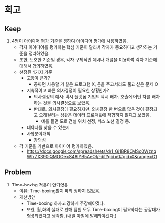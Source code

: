 # 회고
## Keep
1. 4명이 아이디어 평가 기준을 정하여 아이디어 평가에 사용하였음.
    - 각자 아이디어를 평가하는 핵심 기준이 달라서 각자가 중요하다고 생각하는 기준을 정리하였음.
    - 또한, 모호한 기준일 경우, 각자 구체적인 예시나 개념을 이용하여 각자 기준에 대해서 합의하였음.
    - 선정된 4가지 기준
        - 고통이 큰가?
            - 공짜면 사용할 거 같은 프로그램 X, 돈을 주고서라도 풀고 싶은 문제 O
        - 지속적이고 빠른 의사결정이 필요한 상황인가?
            - 의사결정의 예시: 택시 플랫폼 기업의 택시 배차. 호출에 어떤 차를 배차하는 것을 의사결정으로 보았음.
            - 반대로, 의사결정이 필요하지만, 의사결정 한 번으로 많은 것이 결정되고 오래걸리는 상황은 데이터 프로덕트에 적합하지 않다고 보았음.
                - 예를 들면 도로 건설 위치 선정, 버스 노선 결정 등.
        - 데이터를 찾을 수 있는지 
        - 사업분야개척
            - 창의성
    - 각 기준을 기반으로 아이디어 평가하였음.
        - https://docs.google.com/spreadsheets/d/1_Gj1BR8CMSc0WznqWfxZX390lQMOOeixS48lYB5AeOI/edit?gid=0#gid=0&range=O1


## Problem
1. Time-boxing 적용이 안되었음.
    - 이유: Time-boxing할지 미리 정하지 않았음.
    - 개선방안
        - Time-boxing 하자고 강하게 주장해야겠다.
        - 또한, 월,화의 실패로 인해 팀원 모두 Time-boxing이 필요하다는 공감대가 형성되었다고 생각함. (내일 아침에 말해봐야겠다.)